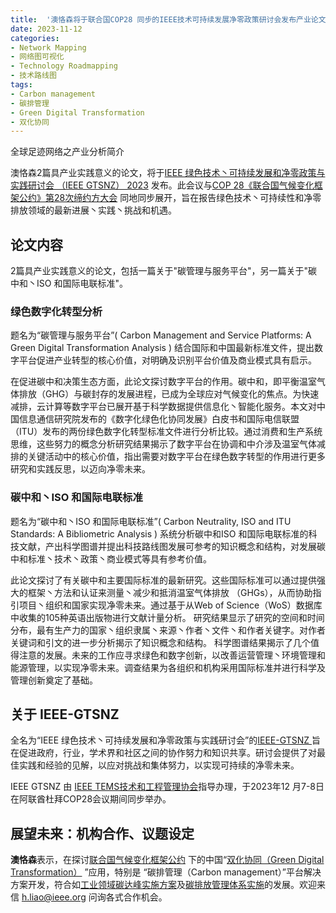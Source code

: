 ```yaml
---
title:  '澳恪森将于联合国COP28 同步的IEEE技术可持续发展净零政策研讨会发布产业论文 '
date: 2023-11-12
categories:
- Network Mapping
- 网络图可视化
- Technology Roadmapping
- 技术路线图
tags:
- Carbon management
- 碳排管理
- Green Digital Transformation
- 双化协同
---
```


全球足迹网络之产业分析简介

澳恪森2篇具产业实践意义的论文，将于[IEEE 绿色技术丶可持续发展和净零政策与实践研讨会 （IEEE GTSNZ） 2023](https://gtsnz.org/)
发布。此会议与[COP 28《联合国气候变化框架公约》第28次缔约方大会](https://www.mee.gov.cn/xxgk/hjyw/202311/t20231101_1044710.shtml)
同地同步展开，旨在报告绿色技术丶可持续性和净零排放领域的最新进展丶实践丶挑战和机遇。

<!--more-->

## 论文内容

2篇具产业实践意义的论文，包括一篇关于"碳管理与服务平台"，另一篇关于"碳中和丶ISO 和国际电联标准"。

### 绿色数字化转型分析

题名为“碳管理与服务平台”( Carbon Management and Service Platforms: A Green Digital Transformation Analysis ) 结合国际和中国最新标准文件，提出数字平台促进产业转型的核心价值，对明确及识别平台价值及商业模式具有启示。

在促进碳中和决策生态方面，此论文探讨数字平台的作用。碳中和，即平衡温室气体排放（GHG）与碳封存的发展进程，已成为全球应对气候变化的焦点。为快速减排，云计算等数字平台已展开基于科学数据提供信息化丶智能化服务。本文对中国信息通信研究院发布的《数字化绿色化协同发展》白皮书和国际电信联盟（ITU）发布的两份绿色数字化转型标准文件进行分析比较。通过消费和生产系统思维，这些努力的概念分析研究结果揭示了数字平台在协调和中介涉及温室气体减排的关键活动中的核心价值，指出需要对数字平台在绿色数字转型的作用进行更多研究和实践反思，以迈向净零未来。

### 碳中和丶ISO 和国际电联标准

题名为“碳中和丶ISO 和国际电联标准”( Carbon Neutrality, ISO and ITU Standards: A Bibliometric Analysis ) 系统分析碳中和ISO 和国际电联标准的科技文献，产出科学图谱并提出科技路线图发展可参考的知识概念和结构，对发展碳中和标准丶技术丶政策丶商业模式等具有参考价值。

此论文探讨了有关碳中和主要国际标准的最新研究。这些国际标准可以通过提供强大的框架丶方法和认证来测量丶减少和抵消温室气体排放 （GHGs），从而协助指引项目丶组织和国家实现净零未来。通过基于从Web of Science（WoS）数据库中收集的105种英语出版物进行文献计量分析。 研究结果显示了研究的空间和时间分布，最有生产力的国家丶组织隶属丶来源丶作者丶文件丶和作者关键字。对作者关键词和引文的进一步分析揭示了知识概念和结构。 科学图谱结果揭示了几个值得注意的发展。未来的工作应寻求绿色和数字创新，以改善运营管理丶环境管理和能源管理，以实现净零未来。调查结果为各组织和机构采用国际标准并进行科学及管理创新奠定了基础。

## 关于 IEEE-GTSNZ 
全名为“IEEE 绿色技术丶可持续发展和净零政策与实践研讨会”的[IEEE-GTSNZ  ](https://gtsnz.org/)旨在促进政府，行业，学术界和社区之间的协作努力和知识共享。研讨会提供了对最佳实践和经验的见解，以应对挑战和集体努力，以实现可持续的净零未来。   

IEEE GTSNZ 由 [IEEE TEMS技术和工程管理协会](https://www.ieee-tems.org)指导办理，于2023年12 月7-8日在阿联酋杜拜COP28会议期间同步举办。

## 展望未来：机构合作、议题设定

**澳恪森**表示，在探讨[联合国气候变化框架公约](https://unfccc.int/sites/default/files/convchin.pdf)
下的中国“[双化协同（Green Digital Transformation）](https://m.gmw.cn/2023-02/26/content_1303295710.htm)
”应用，特别是 “碳排管理（Carbon management）”平台解决方案开发，符合如[工业领域碳达峰实施方案](https://www.gov.cn/gongbao/content/2022/content_5717004.htm)及[碳排放管理体系实施](http://bzh.scjgj.beijing.gov.cn/bzh/apifile/file/2021/20210325/f4451779-29b3-491d-ac72-cfe29b5f53b2.PDF)的发展。欢迎来信 h.liao@ieee.org 问询各式合作机会。
